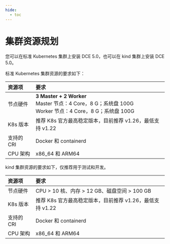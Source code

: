 ```yaml
---
hide:
  - toc
---
```


# 集群资源规划

您可以在标准 Kubernetes 集群上安装 DCE 5.0，也可以在 kind 集群上安装 DCE 5.0。

标准 Kubernetes 集群资源的要求如下：

| 资源项     | 要求                                                                                                            |
| :--------- | :-------------------------------------------------------------------------------------------------------------- |
| 节点硬件   | **3 Master + 2 Worker** <br />Master 节点：4 Core，8 G；系统盘 100G <br />Worker 节点：4 Core，8 G；系统盘 100G |
| K8s 版本   | 推荐 K8s 官方最高稳定版本，目前推荐 v1.26，最低支持 v1.22                                                       |
| 支持的 CRI | Docker 和 containerd                                                                                            |
| CPU 架构   | x86_64 和 ARM64                                                                                          |

kind 集群资源的要求如下，仅推荐用于测试和开发。

| 资源项     | 要求                                                      |
| :--------- | :-------------------------------------------------------- |
| 节点硬件   | CPU > 10 核、内存 > 12 GB、磁盘空间 > 100 GB              |
| K8s 版本   | 推荐 K8s 官方最高稳定版本，目前推荐 v1.26，最低支持 v1.22 |
| 支持的 CRI | Docker 和 containerd                                      |
| CPU 架构   | x86_64 和 ARM64                                    |
